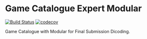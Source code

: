 # Game Catalogue Expert Modular

[![Build Status](https://travis-ci.com/muhyidinamin/game-catalogue-expert-modular.svg?branch=master)](https://travis-ci.com/muhyidinamin/game-catalogue-expert-modular)
[![codecov](https://codecov.io/gh/muhyidinamin/game-catalogue-expert-modular/branch/master/graph/badge.svg?token=UBINEWIN1C)](https://codecov.io/gh/muhyidinamin/game-catalogue-expert-modular)

Game Catalogue with Modular for Final Submission Dicoding. 

